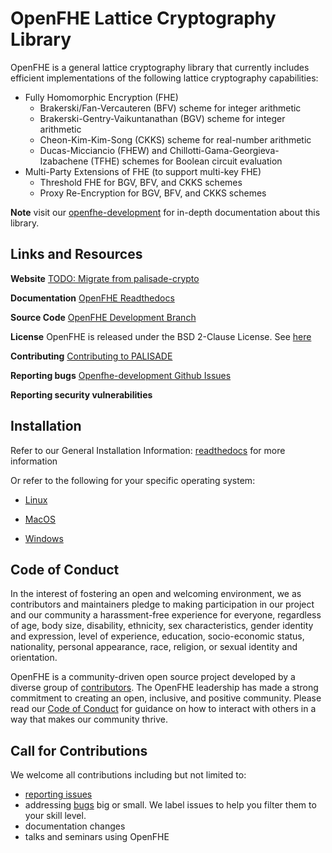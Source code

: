 OpenFHE Lattice Cryptography Library
=====================================

OpenFHE is a general lattice cryptography library that currently includes efficient implementations of the following lattice cryptography capabilities:

* Fully Homomorphic Encryption (FHE)
  * Brakerski/Fan-Vercauteren (BFV) scheme for integer arithmetic
  * Brakerski-Gentry-Vaikuntanathan (BGV) scheme for integer arithmetic
  * Cheon-Kim-Kim-Song (CKKS) scheme for real-number arithmetic
  * Ducas-Micciancio (FHEW) and Chillotti-Gama-Georgieva-Izabachene (TFHE) schemes for Boolean circuit evaluation
* Multi-Party Extensions of FHE (to support multi-key FHE)
  * Threshold FHE for BGV, BFV, and CKKS schemes
  * Proxy Re-Encryption for BGV, BFV, and CKKS schemes

**Note** visit our [openfhe-development](https://openfhe-development.readthedocs.io/en/latest) for in-depth
documentation about this library.

## Links and Resources

**Website** [TODO: Migrate from palisade-crypto](https://palisade-crypto.org/)

**Documentation**  [OpenFHE Readthedocs](https://openfhe-development.readthedocs.io/en/latest/)

**Source Code** [OpenFHE Development Branch](https://github.com/openfheorg/openfhe-development)

**License** OpenFHE is released under the BSD 2-Clause License. See [here](LICENSE)

**Contributing** [Contributing to PALISADE](docs/static_docs/Contributing.md)

**Reporting bugs** [Openfhe-development Github Issues](https://github.com/openfheorg/openfhe-development)

**Reporting security vulnerabilities**


## Installation

Refer to our General Installation Information: [readthedocs](https://openfhe-development.readthedocs.io/en/latest/assets/sphinx_rsts/intro/installation/installation.html) for more information

Or refer to the following for your specific operating system:

- [Linux](https://openfhe-development.readthedocs.io/en/latest/assets/sphinx_rsts/intro/installation/linux.html)

- [MacOS](https://openfhe-development.readthedocs.io/en/latest/assets/sphinx_rsts/intro/installation/macos.html)

- [Windows](https://openfhe-development.readthedocs.io/en/latest/assets/sphinx_rsts/intro/installation/windows.html)


## Code of Conduct

In the interest of fostering an open and welcoming environment, we as contributors and maintainers pledge to making
participation in our project and our community a harassment-free experience for everyone, regardless of age, body size,
disability, ethnicity, sex characteristics, gender identity and expression, level of experience, education,
socio-economic status, nationality, personal appearance, race, religion, or sexual identity and orientation.


OpenFHE is a community-driven open source project developed by a diverse group of
[contributors](https://openfhe-development.readthedocs.io/en/latest/assets/sphinx_rsts/misc/contributors.html). The OpenFHE leadership has made a strong commitment to creating an open,
inclusive, and positive community. Please read our
[Code of Conduct](https://openfhe-development.readthedocs.io/en/latest/assets/sphinx_rsts/misc/code_of_conduct.html?highlight=code%20of%20) for guidance on how to interact with others in a way that
makes our community thrive.

## Call for Contributions

We welcome all contributions including but not limited to:

- [reporting issues](https://github.com/openfheorg/openfhe-development/issues) 
- addressing [bugs](https://github.com/openfheorg/openfhe-development/issues) big or small. We label issues to help you filter them to your skill level.
- documentation changes 
- talks and seminars using OpenFHE
